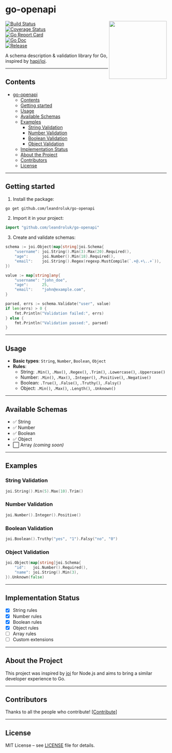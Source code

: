 # go-openapi

<img align="right" width="180px" src="https://raw.githubusercontent.com/leandroluk/go-openapi/refs/heads/master/assets/go-openapi.png">

[![Build Status](https://github.com/leandroluk/go-openapi/actions/workflows/ci.yml/badge.svg?branch=main)](https://github.com/leandroluk/go-openapi/actions)  
[![Coverage Status](https://img.shields.io/codecov/c/github/leandroluk/go-openapi/main.svg)](https://codecov.io/gh/leandroluk/go-openapi)  
[![Go Report Card](https://goreportcard.com/badge/github.com/leandroluk/go-openapi)](https://goreportcard.com/report/github.com/leandroluk/go-openapi)  
[![Go Doc](https://godoc.org/github.com/leandroluk/go-openapi?status.svg)](https://pkg.go.dev/github.com/leandroluk/go-openapi)  
[![Release](https://img.shields.io/github/release/leandroluk/go-openapi.svg?style=flat-square)](https://github.com/leandroluk/go-openapi/releases)  

A schema description & validation library for Go, inspired by [hapi/joi](https://github.com/hapijs/joi).

---

## Contents
- [go-openapi](#go-openapi)
  - [Contents](#contents)
  - [Getting started](#getting-started)
  - [Usage](#usage)
  - [Available Schemas](#available-schemas)
  - [Examples](#examples)
    - [String Validation](#string-validation)
    - [Number Validation](#number-validation)
    - [Boolean Validation](#boolean-validation)
    - [Object Validation](#object-validation)
  - [Implementation Status](#implementation-status)
  - [About the Project](#about-the-project)
  - [Contributors](#contributors)
  - [License](#license)

---

## Getting started

1. Install the package:

```sh
go get github.com/leandroluk/go-openapi
```

2. Import it in your project:

```go
import "github.com/leandroluk/go-openapi"
```

3. Create and validate schemas:

```go
schema := joi.Object(map[string]joi.Schema{
    "username": joi.String().Min(3).Max(20).Required(),
    "age":      joi.Number().Min(18).Required(),
    "email":    joi.String().Regex(regexp.MustCompile(`.+@.+\..+`)),
})

value := map[string]any{
    "username": "john_doe",
    "age":      25,
    "email":    "john@example.com",
}

parsed, errs := schema.Validate("user", value)
if len(errs) > 0 {
    fmt.Println("Validation failed:", errs)
} else {
    fmt.Println("Validation passed:", parsed)
}
```

---

## Usage

- **Basic types**: `String`, `Number`, `Boolean`, `Object`
- **Rules**:  
  - String: `.Min()`, `.Max()`, `.Regex()`, `.Trim()`, `.Lowercase()`, `.Uppercase()`  
  - Number: `.Min()`, `.Max()`, `.Integer()`, `.Positive()`, `.Negative()`  
  - Boolean: `.True()`, `.False()`, `.Truthy()`, `.Falsy()`  
  - Object: `.Min()`, `.Max()`, `.Length()`, `.Unknown()`  

---

## Available Schemas
- ✅ String
- ✅ Number
- ✅ Boolean
- ✅ Object
- ⬜ Array *(coming soon)*

---

## Examples

### String Validation
```go
joi.String().Min(5).Max(10).Trim()
```

### Number Validation
```go
joi.Number().Integer().Positive()
```

### Boolean Validation
```go
joi.Boolean().Truthy("yes", "1").Falsy("no", "0")
```

### Object Validation
```go
joi.Object(map[string]joi.Schema{
    "id":   joi.Number().Required(),
    "name": joi.String().Min(3),
}).Unknown(false)
```

---

## Implementation Status
- [x] String rules
- [x] Number rules
- [x] Boolean rules
- [x] Object rules
- [ ] Array rules
- [ ] Custom extensions

---

## About the Project
This project was inspired by [joi](https://github.com/hapijs/joi) for Node.js and aims to bring a similar developer experience to Go.

---

## Contributors
Thanks to all the people who contribute! [[Contribute](CONTRIBUTING.md)]

---

## License
MIT License – see [LICENSE](LICENSE) file for details.
